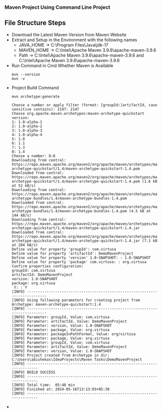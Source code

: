 ### Maven Project Using Command Line Project

## File Structure Steps

* Download the Latest Maven Version from Maven Website
* Extract and Setup in the Environment with the following names
  * JAVA_HOME ->   C:\Program Files\Java\jdk-17
  * MAVEN_HOME ->  C:\Intel\Apache Maven 3.9.6\apache-maven-3.9.6
  * Path -> C:\Intel\Apache Maven 3.9.6\apache-maven-3.9.6 and C:\Intel\Apache Maven 3.9.6\apache-maven-3.9.6
* Run Command in Cmd Whether Maven is Available
  ```console
  mvn --version
  mvn -v
  ```
* Project Build Command
  ```console
  mvn archetype:generate
  ```
  ```console
  Choose a number or apply filter (format: [groupId:]artifactId, case sensitive contains): 2147: 2147
  Choose org.apache.maven.archetypes:maven-archetype-quickstart version:
  1: 1.0-alpha-1
  2: 1.0-alpha-2
  3: 1.0-alpha-3
  4: 1.0-alpha-4
  5: 1.0
  6: 1.1
  7: 1.3
  8: 1.4
  Choose a number: 8:8
  Downloading from central: https://repo.maven.apache.org/maven2/org/apache/maven/archetypes/maven-archetype-quickstart/1.4/maven-archetype-quickstart-1.4.pom
  Downloaded from central: https://repo.maven.apache.org/maven2/org/apache/maven/archetypes/maven-archetype-quickstart/1.4/maven-archetype-quickstart-1.4.pom (1.6 kB at 52 kB/s)
  Downloading from central: https://repo.maven.apache.org/maven2/org/apache/maven/archetypes/maven-archetype-bundles/1.4/maven-archetype-bundles-1.4.pom
  Downloaded from central: https://repo.maven.apache.org/maven2/org/apache/maven/archetypes/maven-archetype-bundles/1.4/maven-archetype-bundles-1.4.pom (4.5 kB at 144 kB/s)
  Downloading from central: https://repo.maven.apache.org/maven2/org/apache/maven/archetypes/maven-archetype-quickstart/1.4/maven-archetype-quickstart-1.4.jar
  Downloaded from central: https://repo.maven.apache.org/maven2/org/apache/maven/archetypes/maven-archetype-quickstart/1.4/maven-archetype-quickstart-1.4.jar (7.1 kB at 284 kB/s)
  Define value for property 'groupId': com.virtusa
  Define value for property 'artifactId': DemoMavenProject
  Define value for property 'version' 1.0-SNAPSHOT: : 1.0-SNAPSHOT
  Define value for property 'package' com.virtusa: : org.virtusa
  Confirm properties configuration:
  groupId: com.virtusa
  artifactId: DemoMavenProject
  version: 1.0-SNAPSHOT
  package: org.virtusa
   Y: : Y
  [INFO] ----------------------------------------------------------------------------
  [INFO] Using following parameters for creating project from Archetype: maven-archetype-quickstart:1.4
  [INFO] ----------------------------------------------------------------------------
  [INFO] Parameter: groupId, Value: com.virtusa
  [INFO] Parameter: artifactId, Value: DemoMavenProject
  [INFO] Parameter: version, Value: 1.0-SNAPSHOT
  [INFO] Parameter: package, Value: org.virtusa
  [INFO] Parameter: packageInPathFormat, Value: org/virtusa
  [INFO] Parameter: package, Value: org.virtusa
  [INFO] Parameter: groupId, Value: com.virtusa
  [INFO] Parameter: artifactId, Value: DemoMavenProject
  [INFO] Parameter: version, Value: 1.0-SNAPSHOT
  [INFO] Project created from Archetype in dir: C:\Users\abishekas\IdeaProjects\Maven Tasks\DemoMavenProject
  [INFO] ------------------------------------------------------------------------
  [INFO] BUILD SUCCESS
  [INFO] ------------------------------------------------------------------------
  [INFO] Total time:  05:48 min
  [INFO] Finished at: 2024-05-16T13:13:03+05:30
  [INFO] ------------------------------------------------------------------------
  ```
*
